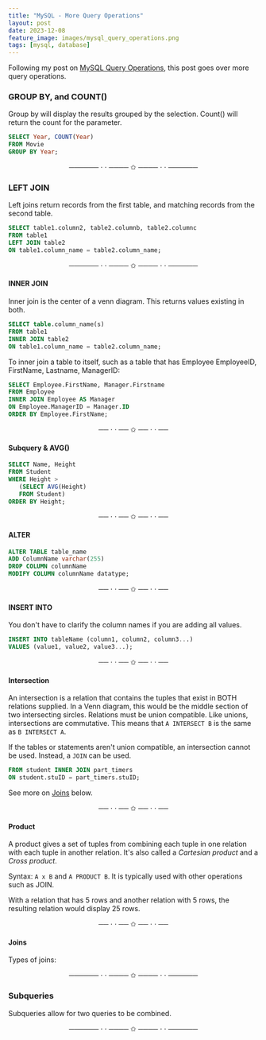 ```yaml
---
title: "MySQL - More Query Operations"
layout: post
date: 2023-12-08
feature_image: images/mysql_query_operations.png
tags: [mysql, database]
---
```


Following my post on [MySQL Query Operations](https://haebinhan.github.io/mysql-query-operations/), this post goes over more query operations.

<!--more-->

### GROUP BY, and COUNT()
Group by will display the results grouped by the selection. Count() will return the count for the parameter.

```sql
SELECT Year, COUNT(Year)
FROM Movie
GROUP BY Year;
```

<div align="center">────── ⋅ ⋅ ──── ✩ ──── ⋅ ⋅ ──────</div>


### LEFT JOIN
Left joins return records from the first table, and matching records from the second table.

```sql
SELECT table1.column2, table2.columnb, table2.columnc
FROM table1
LEFT JOIN table2
ON table1.column_name = table2.column_name;
```

<div align="center">────── ⋅ ⋅ ──── ✩ ──── ⋅ ⋅ ──────</div>


#### INNER JOIN

Inner join is the center of a venn diagram. This returns values existing in both.

```sql
SELECT table.column_name(s)
FROM table1
INNER JOIN table2
ON table1.column_name = table2.column_name;
```

To inner join a table to itself, such as a table that has 
Employee
EmployeeID, FirstName, Lastname, ManagerID:

```sql
SELECT Employee.FirstName, Manager.Firstname
FROM Employee 
INNER JOIN Employee AS Manager
ON Employee.ManagerID = Manager.ID
ORDER BY Employee.FirstName;
```

<div align="center">── ⋅ ⋅ ── ✩ ── ⋅ ⋅ ──</div>


#### Subquery & AVG()

```sql
SELECT Name, Height
FROM Student
WHERE Height > 
   (SELECT AVG(Height)
   FROM Student)
ORDER BY Height;
```

<div align="center">── ⋅ ⋅ ── ✩ ── ⋅ ⋅ ──</div>

#### ALTER

```sql
ALTER TABLE table_name
ADD ColumnName varchar(255)
DROP COLUMN columnName
MODIFY COLUMN columnName datatype;
```


<div align="center">── ⋅ ⋅ ── ✩ ── ⋅ ⋅ ──</div>


#### INSERT INTO
You don't have to clarify the column names if you are adding all values. 

```sql
INSERT INTO tableName (column1, column2, column3...)
VALUES (value1, value2, value3...);
```

<div align="center">── ⋅ ⋅ ── ✩ ── ⋅ ⋅ ──</div>


#### Intersection
An intersection is a relation that contains the tuples that exist in BOTH relations supplied. In a Venn diagram, this would be the middle section of two intersecting sircles. Relations must be union compatible. Like unions, intersections are commutative. This means that `A INTERSECT B` is the same as `B INTERSECT A`. 


If the tables or statements aren't union compatible, an intersection cannot be used. Instead, a `JOIN` can be used. 
```sql
FROM student INNER JOIN part_timers
ON student.stuID = part_timers.stuID;
```
See more on [Joins](#joins) below. 


<div align="center">── ⋅ ⋅ ── ✩ ── ⋅ ⋅ ──</div>


#### Product
A product gives a set of tuples from combining each tuple in one relation with each tuple in another relation. It's also called a *Cartesian product* and a *Cross product*. 

Syntax: `A x B` and `A PRODUCT B`. It is typically used with other operations such as JOIN. 

With a relation that has 5 rows and another relation with 5 rows, the resulting relation would display 25 rows. 


<div align="center">── ⋅ ⋅ ── ✩ ── ⋅ ⋅ ──</div>


#### Joins
Types of joins: 


<div align="center">────── ⋅ ⋅ ──── ✩ ──── ⋅ ⋅ ──────</div>


### Subqueries
Subqueries allow for two queries to be combined. 



<div align="center">────── ⋅ ⋅ ──── ✩ ──── ⋅ ⋅ ──────</div>

